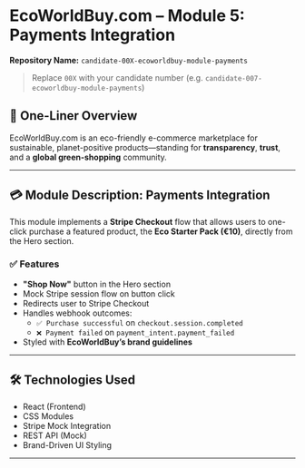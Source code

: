 # EcoWorldBuy.com – Module 5: Payments Integration

**Repository Name:** `candidate-00X-ecoworldbuy-module-payments`  
> Replace `00X` with your candidate number (e.g. `candidate-007-ecoworldbuy-module-payments`)

## 🌿 One-Liner Overview

EcoWorldBuy.com is an eco-friendly e-commerce marketplace for sustainable, planet-positive products—standing for **transparency**, **trust**, and a **global green-shopping** community.

---

## 💳 Module Description: Payments Integration

This module implements a **Stripe Checkout** flow that allows users to one-click purchase a featured product, the **Eco Starter Pack (€10)**, directly from the Hero section.

### ✅ Features

- **"Shop Now"** button in the Hero section
- Mock Stripe session flow on button click
- Redirects user to Stripe Checkout
- Handles webhook outcomes:
  - `✅ Purchase successful` on `checkout.session.completed`
  - `❌ Payment failed` on `payment_intent.payment_failed`
- Styled with **EcoWorldBuy’s brand guidelines**

---

## 🛠️ Technologies Used

- React (Frontend)
- CSS Modules
- Stripe Mock Integration
- REST API (Mock)
- Brand-Driven UI Styling

---
